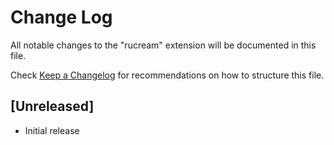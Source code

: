 # Change Log

All notable changes to the "rucream" extension will be documented in this file.

Check [Keep a Changelog](http://keepachangelog.com/) for recommendations on how to structure this file.

## [Unreleased]

- Initial release
